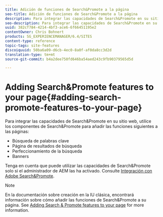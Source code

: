 ```yaml
---
title: Adición de funciones de Search&Promote a la página
seo-title: Adición de funciones de Search&Promote a la página
description: Para integrar las capacidades de Search&Promote en su sitio web, utilice los componentes de Search&Promote para añadir a la página funciones de búsqueda de palabras clave, página de resultados de la búsqueda, perfeccionamiento de la búsqueda y banners
seo-description: Para integrar las capacidades de Search&Promote en su sitio web, utilice los componentes de Search&Promote para añadir a la página funciones de búsqueda de palabras clave, página de resultados de la búsqueda, perfeccionamiento de la búsqueda y banners
uuid: 382cf784-4214-4bf3-ace6-6f66451195e2
contentOwner: Chris Bohnert
products: SG_EXPERIENCEMANAGER/6.4/SITES
content-type: reference
topic-tags: site-features
discoiquuid: 50ba6a09-d6cb-4ec0-8a0f-af0da8cc3d2d
translation-type: tm+mt
source-git-commit: b4a2dee750fd646ba54aed243c9fb90379565d5d

---
```



# Adding Search&amp;Promote features to your page{#adding-search-promote-features-to-your-page}

Para integrar las capacidades de Search&amp;Promote en su sitio web, utilice los componentes de Search&amp;Promote para añadir las funciones siguientes a las páginas:

* Búsqueda de palabras clave
* Página de resultados de búsqueda
* Perfeccionamiento de la búsqueda
* Banners

Tenga en cuenta que puede utilizar las capacidades de Search&amp;Promote solo si el administrador de AEM las ha activado. Consulte [Integración con Adobe Search&amp;Promote](/help/sites-administering/search-and-promote.md).

>[!NOTE]
>
>En la documentación sobre creación en la IU clásica, encontrará información sobre cómo añadir las funciones de Search&amp;Promote a su página. See [Adding Search &amp; Promote features to your page](/help/sites-classic-ui-authoring/classic-feature-search-promote.md) for more information.

